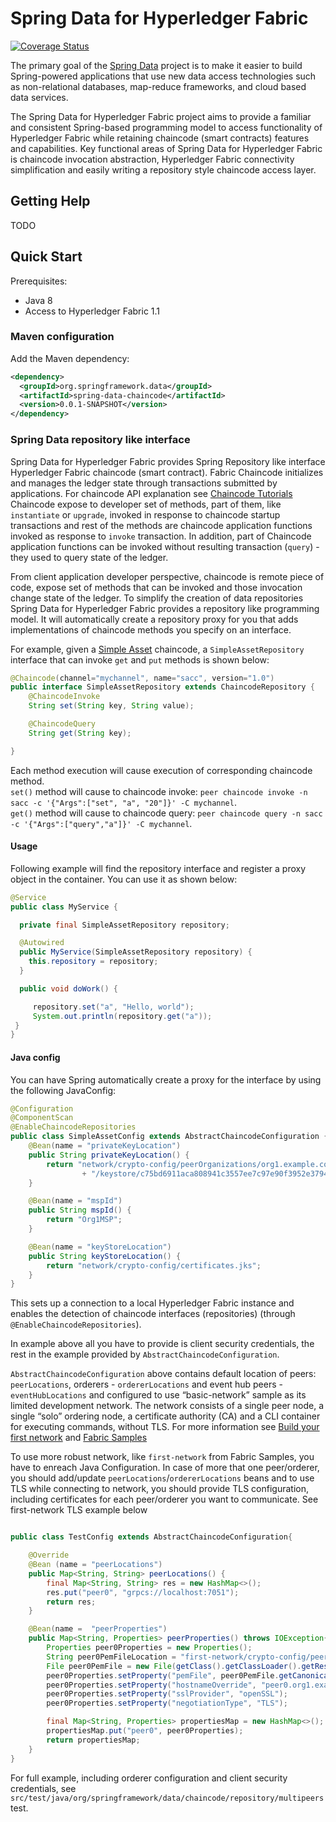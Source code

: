 # Spring Data for Hyperledger Fabric

[![Coverage Status](https://coveralls.io/repos/github/gennadylaventman/spring-data-chaincode/badge.svg?branch=master)](https://coveralls.io/github/gennadylaventman/spring-data-chaincode?branch=master)

The primary goal of the [Spring Data](http://projects.spring.io/spring-data) project is to make it easier to build Spring-powered applications that use new data access technologies such as non-relational databases, map-reduce frameworks, and cloud based data services.

The Spring Data for Hyperledger Fabric project aims to provide a familiar and consistent Spring-based programming model to access functionality of Hyperledger Fabric while retaining chaincode (smart contracts) features and capabilities. Key functional areas of Spring Data for Hyperledger Fabric is chaincode invocation abstraction, Hyperledger Fabric connectivity simplification and easily writing a repository style chaincode access layer.

## Getting Help

TODO

## Quick Start

Prerequisites:
* Java 8
* Access to Hyperledger Fabric 1.1

### Maven configuration

Add the Maven dependency:

```xml
<dependency>
  <groupId>org.springframework.data</groupId>
  <artifactId>spring-data-chaincode</artifactId>
  <version>0.0.1-SNAPSHOT</version>
</dependency>
```

### Spring Data repository like interface

Spring Data for Hyperledger Fabric provides Spring Repository like interface Hyperledger Fabric chaincode (smart contract). Fabric Chaincode initializes and manages the ledger state through transactions submitted by applications. For chaincode API explanation see [Chaincode Tutorials](http://hyperledger-fabric.readthedocs.io/en/release/chaincode.html) Chaincode expose to developer set of methods, part of them, like `instantiate` or `upgrade`, invoked in response to chaincode startup transactions and rest of the methods are chaincode application functions invoked as response to `invoke` transaction. In addition, part of Chaincode application functions can be invoked without resulting transaction (`query`) - they used to query state of the ledger.

From client application developer perspective, chaincode is remote piece of code, expose set of methods that can be invoked and those invocation change state of the ledger. To simplify the creation of data repositories Spring Data for Hyperledger Fabric provides a repository like programming model. It will automatically create a repository proxy for you that adds implementations of chaincode methods you specify on an interface.

For example, given a [Simple Asset](http://hyperledger-fabric.readthedocs.io/en/release/chaincode4ade.html#simple-asset-chaincode) chaincode, a `SimpleAssetRepository` interface that can invoke `get` and `put` methods is shown below:

```java
@Chaincode(channel="mychannel", name="sacc", version="1.0")
public interface SimpleAssetRepository extends ChaincodeRepository {
	@ChaincodeInvoke
	String set(String key, String value);

	@ChaincodeQuery
	String get(String key);

}
```

Each method execution will cause execution of corresponding chaincode method.  
 `set()` method will cause to chaincode invoke: `peer chaincode invoke -n sacc -c '{"Args":["set", "a", "20"]}' -C mychannel`.  
 `get()` method will cause to chaincode query: `peer chaincode query -n sacc -c '{"Args":["query","a"]}' -C mychannel`.

#### Usage 

Following example will find the repository interface and register a proxy object in the container. You can use it as shown below:

```java
@Service
public class MyService {

  private final SimpleAssetRepository repository;

  @Autowired
  public MyService(SimpleAssetRepository repository) {
    this.repository = repository;
  }

  public void doWork() {

  	 repository.set("a", "Hello, world");
  	 System.out.println(repository.get("a"));
 }
}
```

#### Java config

You can have Spring automatically create a proxy for the interface by using the following JavaConfig:

```java
@Configuration
@ComponentScan
@EnableChaincodeRepositories
public class SimpleAssetConfig extends AbstractChaincodeConfiguration {
	@Bean(name = "privateKeyLocation")
	public String privateKeyLocation() {
		return "network/crypto-config/peerOrganizations/org1.example.com/users/User1@org1.example.com/msp"
				+ "/keystore/c75bd6911aca808941c3557ee7c97e90f3952e379497dc55eb903f31b50abc83_sk";
	}

	@Bean(name = "mspId")
	public String mspId() {
		return "Org1MSP";
	}

	@Bean(name = "keyStoreLocation")
	public String keyStoreLocation() {
		return "network/crypto-config/certificates.jks";
	}
}
```

This sets up a connection to a local Hyperledger Fabric instance and enables the detection of chaincode interfaces (repositories) (through `@EnableChaincodeRepositories`).

In example above all you have to provide is client security credentials, the rest in the example provided by `AbstractChaincodeConfiguration`. 

`AbstractChaincodeConfiguration` above contains default location of peers: `peerLocations`, orderers - `ordererLocations` and event hub peers - `eventHubLocations`
 and configured to use “basic-network” sample as its limited development network. The network consists of a single peer node, a single “solo” ordering node, a certificate authority (CA) and a CLI container for executing commands, without TLS. 
For more information see [Build your first network](http://hyperledger-fabric.readthedocs.io/en/release-1.0/build_network.html) and [Fabric Samples](https://github.com/hyperledger/fabric-samples)

To use more robust network, like `first-network` from Fabric Samples, you have to enreach Java Configuration. In case of more that one peer/orderer,
you should add/update `peerLocations`/`ordererLocations` beans and to use TLS while connecting to network, you should provide TLS configuration, including certificates for each peer/orderer you want to communicate. See first-network TLS example below

```java

public class TestConfig extends AbstractChaincodeConfiguration{

    @Override
    @Bean (name = "peerLocations")
    public Map<String, String> peerLocations() {
        final Map<String, String> res = new HashMap<>();
        res.put("peer0", "grpcs://localhost:7051");
        return res;
    }

	@Bean(name =  "peerProperties")
	public Map<String, Properties> peerProperties() throws IOException{
		Properties peer0Properties = new Properties();
		String peer0PemFileLocation = "first-network/crypto-config/peerOrganizations/org1.example.com/peers/peer0.org1.example.com/tls/server.crt";
		File peer0PemFile = new File(getClass().getClassLoader().getResource(peer0PemFileLocation).getFile());
		peer0Properties.setProperty("pemFile", peer0PemFile.getCanonicalPath());
		peer0Properties.setProperty("hostnameOverride", "peer0.org1.example.com");
		peer0Properties.setProperty("sslProvider", "openSSL");
		peer0Properties.setProperty("negotiationType", "TLS");

		final Map<String, Properties> propertiesMap = new HashMap<>();
		propertiesMap.put("peer0", peer0Properties);
		return propertiesMap;
	}
}
```


For full example, including orderer configuration and client security credentials, see `src/test/java/org/springframework/data/chaincode/repository/multipeers` test.

